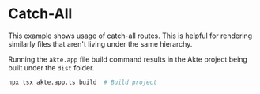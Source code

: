 # Catch-All

This example shows usage of catch-all routes. This is helpful for rendering similarly files that aren't living under the same hierarchy.

Running the `akte.app` file build command results in the Akte project being built under the `dist` folder.

```bash
npx tsx akte.app.ts build  # Build project
```
